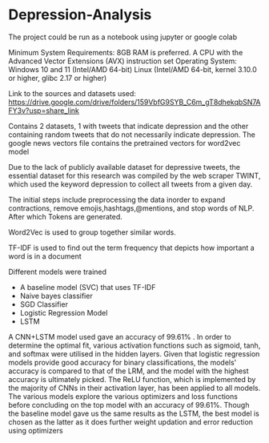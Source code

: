 # Depression-Analysis
The project could be run as a notebook using jupyter or google colab

Minimum System Requirements:
8GB RAM is preferred.
A CPU with the Advanced Vector Extensions (AVX) instruction set
Operating System:
Windows 10 and 11 (Intel/AMD 64-bit)
Linux (Intel/AMD 64-bit, kernel 3.10.0 or higher, glibc 2.17 or higher)

Link to the sources and datasets used:
https://drive.google.com/drive/folders/159VbfG9SYB_C6m_gT8dhekqbSN7AFY3v?usp=share_link

Contains 2 datasets, 1 with tweets that indicate depression and the other containing random tweets that do not necessarily indicate depression. 
The google news vectors file contains the pretrained vectors for word2vec model 

Due to the lack of publicly available dataset for depressive tweets, the essential dataset for this research was compiled by the web scraper TWINT, which used the keyword depression to collect all tweets from a given day.

The initial steps include preprocessing the data inorder to expand contractions, remove emojis,hashtags,@mentions, and stop words of NLP. After which Tokens are generated.

Word2Vec is used to group together similar words.

TF-IDF is used to find out the term frequency that depicts how important a word is in a document

Different models were trained
- A baseline model (SVC) that uses TF-IDF
- Naive bayes classifier
- SGD Classifier
- Logistic Regression Model
- LSTM

A CNN+LSTM model used gave an accuracy of 99.61% . In order to determine the optimal fit, various activation functions such as sigmoid, tanh, and softmax were utilised in the hidden layers. Given that logistic regression models provide good accuracy for binary classifications, the models' accuracy is compared to that of the LRM, and the model with the highest accuracy is ultimately picked. The ReLU function, which is implemented by the majority of CNNs in their activation layer, has been applied to all models. The various models explore the various optimizers and loss functions before concluding on the top model with an accuracy of 99.61%.
Though the baseline model gave us the same results as the LSTM, the best model is chosen as the latter as it does further weight updation and error reduction using optimizers
